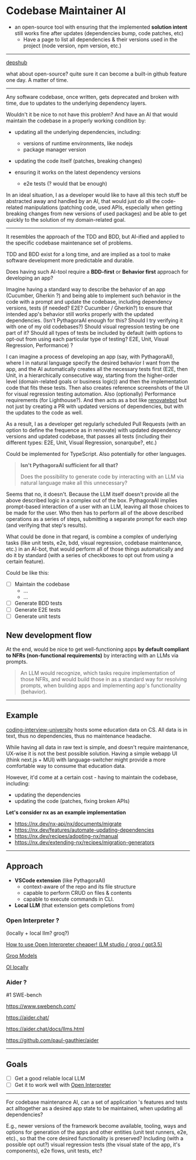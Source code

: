 # Codebase Maintainer AI

- an open-source tool with ensuring that the implemented **solution intent** still works fine after updates (dependencies bump, code patches, etc)
  - Have a page to list all dependencies & their versions used in the project (node version, npm version, etc.)

---

[depshub](https://depshub.com/) 

what about open-source? quite sure it can become a built-in github feature one day. A matter of time.

---

Any software codebase, once written, gets deprecated and broken with time, due to updates to the underlying dependency layers.

Wouldn't it be nice to not have this problem? And have an AI that would maintain the codebase in a properly working condition by:

- updating all the underlying dependencies, including:

  - versions of runtime environments, like nodejs
  - package manager version

- updating the code itself (patches, breaking changes)
- ensuring it works on the latest dependency versions
  - e2e tests (? would that be enough)

In an ideal situation, I as a developer would like to have all this tech stuff be abstracted away and handled by an AI, that would just do all the code-related manipulations (patching code, used APIs, especially when getting breaking changes from new versions of used packages) and be able to get quickly to the solution of my domain-related goal.

---

It resembles the approach of the TDD and BDD, but AI-ified and applied to the specific codebase maintenance set of problems.

TDD and BDD exist for a long time, and are implied as a tool to make software development more predictable and durable.

Does having such AI-tool require a **BDD-first** or **Behavior first** approach for developing an app?

Imagine having a standard way to describe the behavior of an app (Cucumber, Gherkin ?) and being able to implement such behavior in the code with a prompt and update the codebase, including dependency versions, tests (if needed? E2E? Cucumber / Gherkin?) to ensure that intended app's behavior still works properly with the updated dependencies. (Isn't PythagoraAI enough for this? Should I try verifying it with one of my old codebases?) Should visual regression testing be one part of it? Should all types of tests be included by default (with options to opt-out from using each particular type of testing? E2E, Unit, Visual Regression, Performance) ?

I can imagine a process of developing an app (say, with PythagoraAI), where I in natural language specify the desired behavior I want from the app, and the AI automatically creates all the necessary tests first (E2E, then Unit, in a hierarchically consecutive way, starting from the higher-order level (domain-related goals or business logic)) and then the implementation code that fits these tests. Then also creates reference screenshots of the UI for visual regression testing automation. Also (optionally) Performance requirements (for Lighthouse?). And then acts as a bot like [renovatebot](https://github.com/renovatebot) but not just by creating a PR with updated versions of dependencies, but with the updates to the code as well.

As a result, I as a developer get regularly scheduled Pull Requests (with an option to define the frequence as in renovate) with updated dependency versions and updated codebase, that passes all tests (including their different types: E2E, Unit, Visual Regression, sonarqube?, etc.)

Could be implemented for TypeScript. Also potentially for other languages.

> **Isn't PythagoraAI sufficient for all that?**
>
> Does the possibility to generate code by interacting with an LLM via natural language make all this unnecessary?

Seems that no, it doesn't. Because the LLM itself doesn't provide all the above described logic in a complex out of the box. PythagoraAI implies prompt-based interaction of a user with an LLM, leaving all those choices to be made for the user. Who then has to perform all of the above described operations as a series of steps, submitting a separate prompt for each step (and verifying that step's results).

What could be done in that regard, is combine a complex of underlying tasks (like unit tests, e2e, bdd, visual regression, codebase maintenance, etc.) in an AI-bot, that would perform all of those things automatically and do it by standard (with a series of checkboxes to opt out from using a certain feature).

Could be like this:

- [ ] Maintain the codebase
  - ...
  - ...
- [ ] Generate BDD tests
- [ ] Generate E2E tests
- [ ] Generate unit tests

## New development flow

At the end, would be nice to get well-functioning apps **by default compliant to NFRs (non-functional requirements)** by interacting with an LLMs via prompts.

> An LLM would recognize, which tasks require implementation of those NFRs, and would build those in as a standard way for resolving prompts, when building apps and implementing app's functionality (behavior).

---

## Example

[coding-interview-university](https://github.com/jwasham/coding-interview-university) hosts some education data on CS. All data is in text, thus no dependencies, thus no maintenance headache.

While having all data in raw text is simple, and doesn't require maintenance, UX-wise it is not the best possible solution. Having a simple webapp UI (think next.js + MUI) with language-switcher might provide a more comfortable way to consume that education data.

However, it'd come at a certain cost - having to maintain the codebase, including:

- updating the dependencies
- updating the code (patches, fixing broken APIs)

**Let's consider nx as an example implementation**

- https://nx.dev/nx-api/nx/documents/migrate
- https://nx.dev/features/automate-updating-dependencies
- https://nx.dev/recipes/adopting-nx/manual
- https://nx.dev/extending-nx/recipes/migration-generators

---

## Approach

- **VSCode extension** (like PythagoraAI)
  - context-aware of the repo and its file structure
  - capable to perform CRUD on files & contents
  - capable to execute commands in CLI.
- **Local LLM** (that extension gets completions from)

### Open Interpreter ?

(locally + local llm? groq?)

[How to use Open Interpreter cheaper! (LM studio / groq / gpt3.5)](https://www.youtube.com/watch?v=FXCaJ3Ga9TE)

[Groq Models](https://console.groq.com/docs/models)

[OI locally](https://docs.openinterpreter.com/guides/running-locally)

### Aider ?

#1 SWE-bench

https://www.swebench.com/

https://aider.chat/

https://aider.chat/docs/llms.html

https://github.com/paul-gauthier/aider

---

## Goals

- [ ] Get a good reliable local LLM
- [ ] Get it to work well with [Open Interpreter](https://github.com/OpenInterpreter/open-interpreter)

---

For codebase maintenance AI, can a set of application 's features and tests act alltogether as a desired app state to be maintained, when updating all dependencies?

E.g., newer versions of the framework become available, tooling, ways and options for generation of the apps and other entities (unit test runners, e2e, etc)., so that the core desired functionality is preserved? Including (with a possible opt out?) visual regression tests (the visual state of the app, it's components), e2e flows, unit tests, etc?

